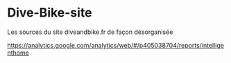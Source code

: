 # Dive-Bike-site

Les sources du site diveandbike.fr de façon désorganisée

https://analytics.google.com/analytics/web/#/p405038704/reports/intelligenthome